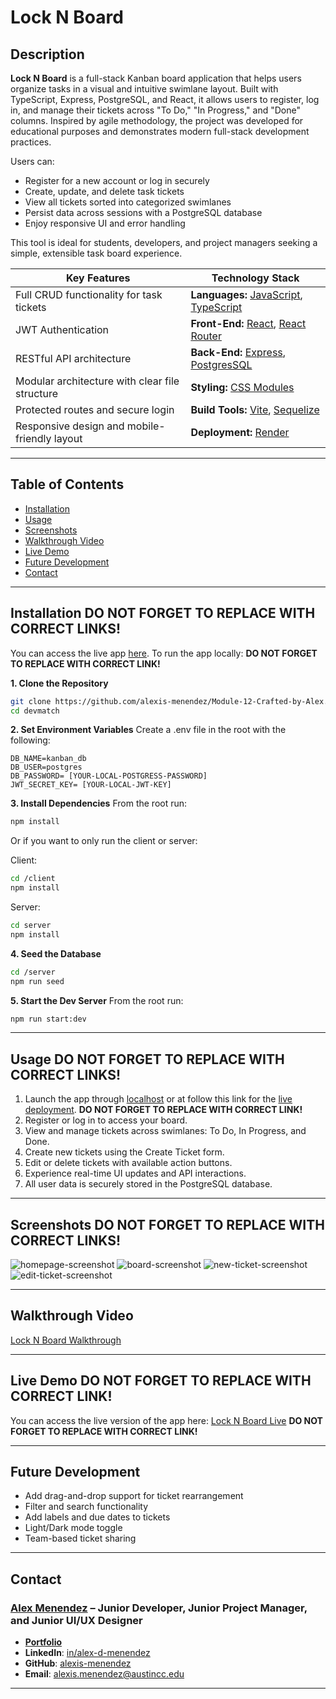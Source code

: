 # Lock N Board

## **Description**

**Lock N Board** is a full-stack Kanban board application that helps users organize tasks in a visual and intuitive swimlane layout. Built with TypeScript, Express, PostgreSQL, and React, it allows users to register, log in, and manage their tickets across "To Do," "In Progress," and "Done" columns. Inspired by agile methodology, the project was developed for educational purposes and demonstrates modern full-stack development practices.

Users can:

- Register for a new account or log in securely
- Create, update, and delete task tickets
- View all tickets sorted into categorized swimlanes
- Persist data across sessions with a PostgreSQL database
- Enjoy responsive UI and error handling

This tool is ideal for students, developers, and project managers seeking a simple, extensible task board experience.

| **Key Features**                               | **Technology Stack**                                                                                       |
| ---------------------------------------------- | ---------------------------------------------------------------------------------------------------------- |
| Full CRUD functionality for task tickets       | **Languages:** [JavaScript](https://developer.mozilla.org/), [TypeScript](https://www.typescriptlang.org/) |
| JWT Authentication                             | **Front-End:** [React](https://react.dev/), [React Router](https://reactrouter.com/)                       |
| RESTful API architecture                       | **Back-End:** [Express](https://expressjs.com/), [PostgresSQL](https://www.postgresql.org/)                |
| Modular architecture with clear file structure | **Styling:** [CSS Modules](https://github.com/css-modules/css-modules)                                     |
| Protected routes and secure login              | **Build Tools:** [Vite](https://vitejs.dev/), [Sequelize](https://sequelize.org/)                          |
| Responsive design and mobile-friendly layout   | **Deployment:** [Render](https://render.com/)                                                              |

---

## Table of Contents

- [Installation](#installation)
- [Usage](#usage)
- [Screenshots](#screenshots)
- [Walkthrough Video](#walkthrough-video)
- [Live Demo](#live-demo)
- [Future Development](#future-development)
- [Contact](#contact)

---

## Installation **DO NOT FORGET TO REPLACE WITH CORRECT LINKS!**

You can access the live app [here](https://alex-menendez.onrender.com/). To run the app locally: **DO NOT FORGET TO REPLACE WITH CORRECT LINK!**

**1. Clone the Repository**

```bash
git clone https://github.com/alexis-menendez/Module-12-Crafted-by-Alex.git
cd devmatch
```

**2. Set Environment Variables**
Create a .env file in the root with the following:
```env
DB_NAME=kanban_db
DB_USER=postgres
DB_PASSWORD= [YOUR-LOCAL-POSTGRESS-PASSWORD]
JWT_SECRET_KEY= [YOUR-LOCAL-JWT-KEY]
```

**3. Install Dependencies**
From the root run:
```bash
npm install
```

Or if you want to only run the client or server:

Client:
```bash
cd /client
npm install
```

Server:
```bash
cd server
npm install
```

**4. Seed the Database**

```bash
cd /server
npm run seed
```

**5. Start the Dev Server**
From the root run:
```bash
npm run start:dev
```

---

## Usage **DO NOT FORGET TO REPLACE WITH CORRECT LINKS!**
1. Launch the app through [localhost](http://localhost:5173) or at follow this link for the [live deployment](https://alex-menendez.onrender.com/). **DO NOT FORGET TO REPLACE WITH CORRECT LINK!**
2. Register or log in to access your board.
3. View and manage tickets across swimlanes: To Do, In Progress, and Done.
4. Create new tickets using the Create Ticket form.
5. Edit or delete tickets with available action buttons.
6. Experience real-time UI updates and API interactions.
7. All user data is securely stored in the PostgreSQL database.

---

## Screenshots **DO NOT FORGET TO REPLACE WITH CORRECT LINKS!**

![homepage-screenshot](https://github.com/alexis-menendez/Module-14-Lock-N-Board/blob/main/Assets/p-home.png?raw=true) 
![board-screenshot](https://github.com/alexis-menendez/Module-14-Lock-N-Board/blob/main/Assets/p-board.png?raw=true) 
![new-ticket-screenshot](https://github.com/alexis-menendez/Module-14-Lock-N-Board/blob/main/Assets/p-new.png?raw=true) 
![edit-ticket-screenshot](https://github.com/alexis-menendez/Module-14-Lock-N-Board/blob/main/Assets/p-edit.png?raw=true) 



---

## Walkthrough Video

[Lock N Board Walkthrough](https://drive.google.com/file/d/1EKAMk0dPdx7ZgTJARjjorZ_RJB6NCyJ9/view?usp=drive_link)

---

## Live Demo **DO NOT FORGET TO REPLACE WITH CORRECT LINK!**

You can access the live version of the app here: [Lock N Board Live](https://alex-menendez.onrender.com/) **DO NOT FORGET TO REPLACE WITH CORRECT LINK!**

---

## Future Development

- Add drag-and-drop support for ticket rearrangement
- Filter and search functionality
- Add labels and due dates to tickets
- Light/Dark mode toggle
- Team-based ticket sharing

---

## Contact

### [**Alex Menendez**](https://alex-menendez.onrender.com/) – Junior Developer, Junior Project Manager, and Junior UI/UX Designer

- [**Portfolio**](https://alex-menendez.onrender.com/)
- **LinkedIn**: [in/alex-d-menendez](https://www.linkedin.com/in/alex-d-menendez/)
- **GitHub**: [alexis-menendez](https://github.com/alexis-menendez)
- **Email**: [alexis.menendez@austincc.edu](https://alex-menendez.onrender.com/contact)

---

